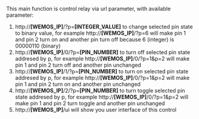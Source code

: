 This main function is control relay via url parameter, with available parameter:

1. http://**[WEMOS_IP]**/?p=**[INTEGER_VALUE]** to change selected pin state to binary value, for example http://**[WEMOS_IP]**/?p=6 will make pin 1 and pin 2 turn on and another pin turn off because 6 (integer) is 00000110 (binary)
2. http://**[WEMOS_IP]**/0/?p=**[PIN_NUMBER]** to turn off selected pin state addresed by p, for example http://**[WEMOS_IP]**/0/?p=1&p=2 will make pin 1 and pin 2 turn off and another pin unchanged
3. http://**[WEMOS_IP]**/1/?p=**[PIN_NUMBER]** to turn on selected pin state addresed by p, for example http://**[WEMOS_IP]**/0/?p=1&p=2 will make pin 1 and pin 2 turn on and another pin unchanged
4. http://**[WEMOS_IP]**/2/?p=**[PIN_NUMBER]** to turn toggle selected pin state addresed by p, for example http://**[WEMOS_IP]**/0/?p=1&p=2 will make pin 1 and pin 2 turn toggle and another pin unchanged
5. http://**[WEMOS_IP]**/ui will show you user interface of this control
